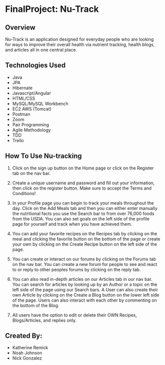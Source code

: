 # FinalProject: Nu-Track

## Overview

Nu-Track is an application designed for everyday people who are looking for ways to improve their overall health via nutrient tracking, health blogs, and articles all in one central place.

## Technologies Used

* Java
* JPA
* Hibernate
* Javascript/Angular
* HTML/CSS
* MySQL/MySQL Workbench
* EC2 AWS (Tomcat)
* Postman
* Zoom
* Pair Programming
* Agile Methodology
* TDD
* Trello


## How To Use Nu-tracking

1. Click on the sign up button on the Home page or click on the Register tab on the nav bar.

2. Create a unique username and password and fill out your information, then click on the register button. Make sure to accept the Terms and Conditions!

3. In your Profile page you can begin to track your meals throughout the day. Click on the Add Meals tab and then you can either enter manually the nutritional facts you use the Search bar to from over 76,000 foods from the USDA. You can also set goals on the left side of the profile page for yourself and track when you have achieved them.

4. You can add your favorite recipes on the Recipes tab by clicking on the meal and clicking the favorite button on the bottom of the page or create your own by clicking on the Create Recipe button on the left side of the page.

5. You can create or interact on our forums by clicking on the Forums tab on the nav bar. You can create a new forum for people to see and react to or reply to other peoples forums by clicking on the reply tab.

6. You can also read in-depth articles on our Articles tab in our nav bar. You can search for articles by looking up by an Author or a topic on the left side of the page using our Search bars. A User can also create their own Article by clicking on the Create a Blog button on the lower left side of the page. Users can also interact with each other by commenting on the bottom of the Blog.

7. All users have the option to edit or delete their OWN Recipes, Blogs/Articles, and replies only.


## Created By:
* Katherine Remick
* Noah Johnson
* Nick Gonzalez
